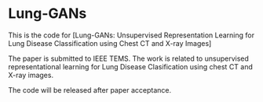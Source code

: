# Lung-GANs
This is the code for [Lung-GANs: Unsupervised Representation Learning for Lung Disease Classification using Chest CT and X-ray Images]

The paper is submitted to IEEE TEMS.
The work is related to unsupervised representational learning for Lung Disease Clasification using chest CT and X-ray images. 

The code will be released after paper acceptance.

